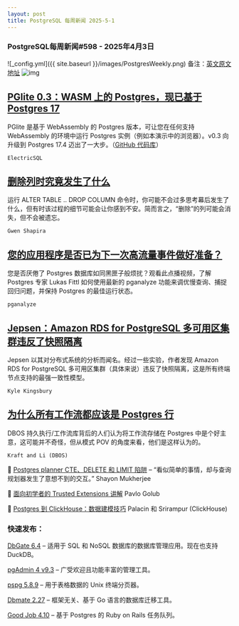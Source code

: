 ```yaml
---
layout: post
title: PostgreSQL 每周新闻 2025-5-1
---
```

### PostgreSQL每周新闻#598 - 2025年4月3日
![_config.yml]({{ site.baseurl }}/images/PostgresWeekly.png)
备注：[英文原文地址](https://postgresweekly.com/issues/598)
![img](https://res.cloudinary.com/cpress/image/upload/w_1280,e_sharpen:60,q_auto/gm0omqymldqlicv5hgup.jpg)
## [PGlite 0.3：WASM 上的 Postgres，现已基于 Postgres 17](https://postgresweekly.com/link/168701/web)
PGlite 是基于 WebAssembly 的 Postgres 版本，可让您在任何支持 WebAssembly 的环境中运行 Postgres 实例（例如本演示中的浏览器）。v0.3 向升级到 Postgres 17.4 迈出了一大步。（[GitHub 代码库](https://postgresweekly.com/link/168703/web)）

`ElectricSQL`

## [删除列时究竟发生了什么](https://postgresweekly.com/link/168704/web)
运行 ALTER TABLE .. DROP COLUMN 命令时，你可能不会过多思考幕后发生了什么，但有时该过程的细节可能会让你感到不安。简而言之，“删除”的列可能会消失，但不会被遗忘。


`Gwen Shapira`
## [您的应用程序是否已为下一次高流量事件做好准备？](https://postgresweekly.com/link/168700/web)
您是否厌倦了 Postgres 数据库如同黑匣子般烦扰？观看此点播视频，了解 Postgres 专家 Lukas Fittl 如何使用最新的 pganalyze 功能来调优慢查询、捕捉回归问题，并保持 Postgres 的最佳运行状态。


`pganalyze   `
## [Jepsen：Amazon RDS for PostgreSQL 多可用区集群违反了快照隔离](https://postgresweekly.com/link/168705/web)
Jepsen 以其对分布式系统的分析而闻名。经过一些实验，作者发现 Amazon RDS for PostgreSQL 多可用区集群（具体来说）违反了快照隔离，这是所有终端节点支持的最强一致性模型。


`Kyle Kingsbury`
## [为什么所有工作流都应该是 Postgres 行](https://postgresweekly.com/link/168706/web)
DBOS 持久执行/工作流库背后的人们认为将工作流存储在 Postgres 中是个好主意，这可能并不奇怪，但从模式 POV 的角度来看，他们是这样认为的。


`Kraft and Li (DBOS)`

📄 [Postgres planner CTE、DELETE 和 LIMIT 陷阱](https://postgresweekly.com/link/168707/web) – “看似简单的事情，却与查询规划器发生了意想不到的交互。” Shayon Mukherjee

📄 [面向初学者的 Trusted Extensions 讲解](https://postgresweekly.com/link/168708/web) Pavlo Golub

📄 [Postgres 到 ClickHouse：数据建模技巧](https://postgresweekly.com/link/168709/web) Palacin 和 Srirampur (ClickHouse)


### 快速发布：

[DbGate 6.4](https://postgresweekly.com/link/168710/web) – 适用于 SQL 和 NoSQL 数据库的数据库管理应用。现在也支持 DuckDB。

[pgAdmin 4 v9.3](https://postgresweekly.com/link/168711/web) – 广受欢迎且功能丰富的管理工具。

[pspg 5.8.9](https://postgresweekly.com/link/168712/web) – 用于表格数据的 Unix 终端分页器。

[Dbmate 2.27](https://postgresweekly.com/link/168713/web) – 框架无关、基于 Go 语言的数据库迁移工具。

[Good Job 4.10](https://postgresweekly.com/link/168714/web) – 基于 Postgres 的 Ruby on Rails 任务队列。